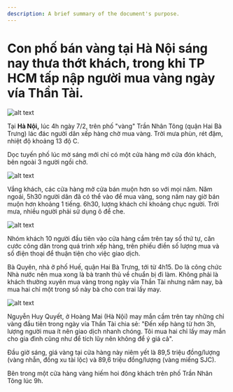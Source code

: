 ```yaml
---
description: A brief summary of the document's purpose.
---
```


# Con phố bán vàng tại Hà Nội sáng nay thưa thớt khách, trong khi TP HCM tấp nập người mua vàng ngày vía Thần Tài.

![alt text](https://i1-vnexpress.vnecdn.net/2025/02/07/z6294600699559-f3725504399f26fb816b8f16b0d99218-1738891548-1738900436-1738900443.jpg?w=1200&h=0&q=100&dpr=1&fit=crop&s=QKL-Ekpi_nxC6fF3OXd4CA)

Tại **Hà Nội,** lúc 4h ngày 7/2, trên phố "vàng" Trần Nhân Tông (quận Hai Bà Trưng) lác đác người dân xếp hàng chờ mua vàng. Trời mưa phùn, rét đậm, nhiệt độ khoảng 13 độ C.

Dọc tuyến phố lúc mờ sáng mới chỉ có một cửa hàng mở cửa đón khách, bên ngoài 3 người ngồi chờ.

![alt text](https://i1-vnexpress.vnecdn.net/2025/02/07/z6294601001148-9bfacf94a1e5bfae4b1f5ed870b82b32-1738893539.jpg?w=1200&h=0&q=100&dpr=1&fit=crop&s=CeVeH95mmYbd6T24IS_iTw)

Vắng khách, các cửa hàng mở cửa bán muộn hơn so với mọi năm. Năm ngoái, 5h30 người dân đã có thể vào để mua vàng, song năm nay giờ bán muộn hơn khoảng 1 tiếng. 6h30, lượng khách chỉ khoảng chục người. Trời mưa, nhiều người phải sử dụng ô để che.

![alt text](https://i1-vnexpress.vnecdn.net/2025/02/07/z6294601218252-fdfa83a2698ba3014b1705db1b6e33c0-1738891552.jpg?w=1200&h=0&q=100&dpr=1&fit=crop&s=LFeVj4tCx85SFOnPN5WlFA)

Nhóm khách 10 người đầu tiên vào cửa hàng cầm trên tay số thứ tự, căn cước công dân trong quá trình xếp hàng, trên phiếu điền số lượng mua và số điện thoại để thuận tiện cho việc giao dịch.

Bà Quyên, nhà ở phố Huế, quận Hai Bà Trưng, tới từ 4h15. Do là công chức Nhà nước nên mua xong là bà tranh thủ về chuẩn bị đi làm. Không phải là khách thường xuyên mua vàng trong ngày vía Thần Tài nhưng năm nay, bà mua hai chỉ một trong số này bà cho con trai lấy may.

![alt text](https://i1-vnexpress.vnecdn.net/2025/02/07/z6294601157850-6191630182b413b17e2196b2f7f4bc43-1738891555.jpg?w=1200&h=0&q=100&dpr=1&fit=crop&s=lntDTy8-5I9ktIE_awFjJw)

Nguyễn Huy Quyết, ở Hoàng Mai (Hà Nội) may mắn cầm trên tay những chỉ vàng đầu tiên trong ngày vía Thần Tài chia sẻ: "Đến xếp hàng từ hơn 3h, lượng người mua ít nên giao dịch nhanh chóng. Tôi mua hai chỉ lấy may mắn cho gia đình cũng như để tích lũy nên không để ý giá cả".

Đầu giờ sáng, giá vàng tại cửa hàng này niêm yết là 89,5 triệu đồng/lượng (vàng nhẫn, đồng xu tài lộc) và 89,6 triệu đồng/lượng (vàng miếng SJC).

Bên trong một cửa hàng vàng hiếm hoi đông khách trên phố Trần Nhân Tông lúc 9h.



